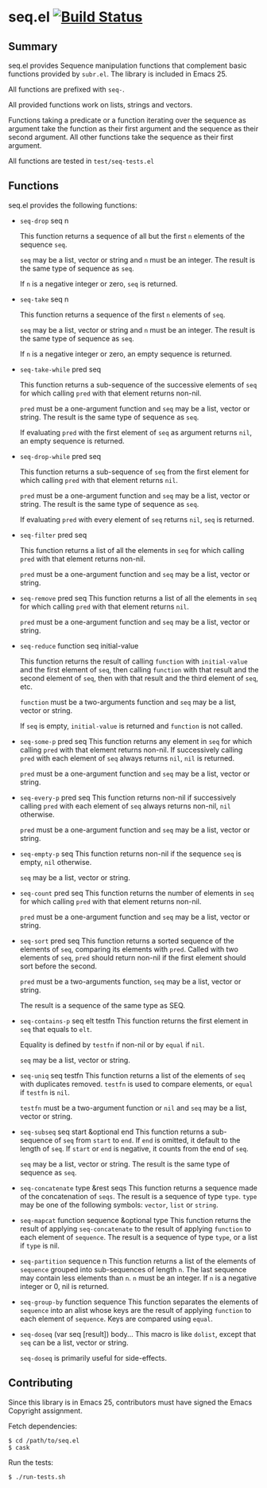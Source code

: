 # seq.el [![Build Status](https://secure.travis-ci.org/NicolasPetton/seq.el.png)](http://travis-ci.org/NicolasPetton/seq.el)

## Summary

seq.el provides Sequence manipulation functions that complement basic
functions provided by `subr.el`.  The library is included in Emacs 25.

All functions are prefixed with `seq-`.

All provided functions work on lists, strings and vectors.

Functions taking a predicate or a function iterating over the sequence
as argument take the function as their first argument and the sequence
as their second argument.  All other functions take the sequence as
their first argument.

All functions are tested in `test/seq-tests.el`

## Functions

seq.el provides the following functions:

- `seq-drop` seq n

  This function returns a sequence of all but the first `n`
  elements of the sequence `seq`.

  `seq` may be a list, vector or string and `n` must be an
  integer.  The result is the same type of sequence as `seq`.

  If `n` is a negative integer or zero, `seq` is returned.

- `seq-take` seq n

  This function returns a sequence of the first `n` elements of
  `seq`.

  `seq` may be a list, vector or string and `n` must be an
  integer.  The result is the same type of sequence as `seq`.

  If `n` is a negative integer or zero, an empty sequence is
  returned.

- `seq-take-while` pred seq

  This function returns a sub-sequence of the successive elements of
  `seq` for which calling `pred` with that element returns
  non-nil.

  `pred` must be a one-argument function and `seq` may be a
  list, vector or string.  The result is the same type of sequence as
  `seq`.

  If evaluating `pred` with the first element of `seq` as argument
  returns `nil`, an empty sequence is returned.

- `seq-drop-while` pred seq

  This function returns a sub-sequence of `seq` from the first
  element for which calling `pred` with that element returns
  `nil`.

  `pred` must be a one-argument function and `seq` may be a
  list, vector or string.  The result is the same type of sequence as
  `seq`.

  If evaluating `pred` with every element of `seq` returns
  `nil`, `seq` is returned.

- `seq-filter` pred seq

  This function returns a list of all the elements in `seq` for
  which calling `pred` with that element returns non-nil.

  `pred` must be a one-argument function and `seq` may be a
  list, vector or string.

- `seq-remove` pred seq
  This function returns a list of all the elements in `seq` for
  which calling `pred` with that element returns `nil`.

  `pred` must be a one-argument function and `seq` may be a
  list, vector or string.

- `seq-reduce` function seq initial-value

  This function returns the result of calling `function` with
  `initial-value` and the first element of `seq`, then calling
  `function` with that result and the second element of `seq`,
  then with that result and the third element of `seq`, etc.

  `function` must be a two-arguments function and `seq` may be a
  list, vector or string.

  If `seq` is empty, `initial-value` is returned and
  `function` is not called.

- `seq-some-p` pred seq
  This function returns any element in `seq` for which calling
  `pred` with that element returns non-nil.  If successively calling
  `pred` with each element of `seq` always returns `nil`,
  `nil` is returned.

  `pred` must be a one-argument function and `seq` may be a
  list, vector or string.

- `seq-every-p` pred seq
  This function returns non-nil if successively calling `pred` with
  each element of `seq` always returns non-nil, `nil` otherwise.

  `pred` must be a one-argument function and `seq` may be a
  list, vector or string.

- `seq-empty-p` seq
  This function returns non-nil if the sequence `seq` is empty,
  `nil` otherwise.

  `seq` may be a list, vector or string.

- `seq-count` pred seq
  This function returns the number of elements in `seq` for which
  calling `pred` with that element returns non-nil.

  `pred` must be a one-argument function and `seq` may be a
  list, vector or string.

- `seq-sort` pred seq
  This function returns a sorted sequence of the elements of
  `seq`, comparing its elements with `pred`.  Called with two
  elements of `seq`, `pred` should return non-nil if the first
  element should sort before the second.

  `pred` must be a two-arguments function, `seq` may be a list,
  vector or string.

  The result is a sequence of the same type as SEQ.

- `seq-contains-p` seq elt testfn
  This function returns the first element in `seq` that equals to
  `elt`.

  Equality is defined by `testfn` if non-nil or by `equal` if
  `nil`.

  `seq` may be a list, vector or string.

- `seq-uniq` seq testfn
  This function returns a list of the elements of `seq` with
  duplicates removed.  `testfn` is used to compare elements, or
  `equal` if `testfn` is `nil`.

  `testfn` must be a two-argument function or `nil` and
  `seq` may be a list, vector or string.

- `seq-subseq` seq start &optional end
  This function returns a sub-sequence of `seq` from `start`
  to `end`.  If `end` is omitted, it default to the length of
  `seq`. If `start` or `end` is negative, it counts from
  the end of `seq`.

  `seq` may be a list, vector or string.
  The result is the same type of sequence as `seq`.

- `seq-concatenate` type &rest seqs
  This function returns a sequence made of the concatenation of
  `seqs`.  The result is a sequence of type `type`.  `type`
  may be one of the following symbols: `vector`, `list` or
  `string`.

- `seq-mapcat` function sequence &optional type
   This function returns the result of applying `seq-concatenate` to
   the result of applying `function` to each element of `sequence`.  The
   result is a sequence of type `type`, or a list if `type` is nil.

-  `seq-partition` sequence n
   This function returns a list of the elements of `sequence` grouped
   into sub-sequences of length `n`.  The last sequence may contain less
   elements than `n`.  `n` must be an integer.  If `n` is a negative integer
   or 0, nil is returned.

- `seq-group-by` function sequence
   This function separates the elements of `sequence` into an alist
   whose keys are the result of applying `function` to each element of
   `sequence`.  Keys are compared using `equal`.

- `seq-doseq` (var seq [result]) body...
  This macro is like `dolist`, except that `seq` can be a list,
  vector or string.

  `seq-doseq` is primarily useful for side-effects.

## Contributing

Since this library is in Emacs 25, contributors must have signed the
Emacs Copyright assignment.

Fetch dependencies:

    $ cd /path/to/seq.el
    $ cask

Run the tests:

    $ ./run-tests.sh

[COPYING]: ./COPYING
